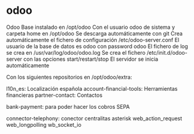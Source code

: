 # odoo

Odoo Base instalado en /opt/odoo
  Con el usuario odoo de sistema y carpeta home en /opt/odoo
  Se descarga automáticamente con git
  Crea automáticamente el fichero de configuración /etc/odoo-server.conf
   El usuario de la base de datos es odoo con password odoo
   El fichero de log se crea en /usr/var/log/odoo/odoo.log
   Se crea el fichero /etc/init.d/odoo-server con las opciones start/restart/stop
   El servidor se inicia automáticamente
   
Con los siguientes repositorios en /opt/odoo/extra:

 l10n_es: Localización española
  account-financial-tools: Herramientas financieras
  partner-contact: Contactos

 bank-payment: para poder hacer los cobros SEPA

 connector-telephony: conector centralitas asterisk
  web_action_request
  web_longpolling
  wb_socket_io

